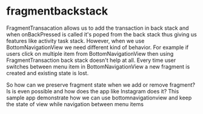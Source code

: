 # fragmentbackstack
FragmentTransacation allows us to add the transaction in back stack and when onBackPressed is called it's poped from the back stack thus giving us features like activity task stack. However, when we use BottomNavigationView we need different kind of behavior.  For example if users click on multiple item from BottomNavigationView then using FragmentTransaction back stack doesn't help at all. Every time user switches between menu item in BottomNavigationView a new fragment is created and existing state is lost. 

So how can we preserve fragment state when we add or remove fragment? Is is even possible and how does the app like Instagram does it?
This sample app demonstrate how we can use bottomnavigationview and keep the state of view while navigation between menu items 

